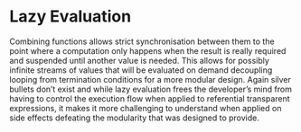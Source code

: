 # Lazy Evaluation
Combining functions allows strict synchronisation between them to the point where a computation only happens when the result is really required and suspended until another value is needed. This allows for possibly infinite streams of values that will be evaluated on demand decoupling looping from termination conditions for a more modular design. Again silver bullets don’t exist and while lazy evaluation frees the developer’s mind from having to control the execution flow when applied to referential transparent expressions, it makes it more challenging to understand when applied on side effects defeating the modularity that was designed to provide.
